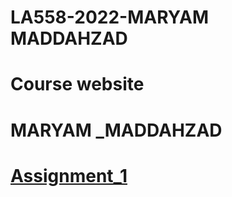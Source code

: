 # LA558-2022-MARYAM MADDAHZAD
# Course website
# MARYAM _MADDAHZAD
# [Assignment_1](https://maddah7452.github.io/LA558-2022-MARYAM/blob/main/Assignments/Assignment_1/Pdf/assignment_Maryam.html)



